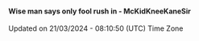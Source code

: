 #### Wise man says only fool rush in - McKidKneeKaneSir
Updated on 21/03/2024 - 08:10:50 (UTC) Time Zone
